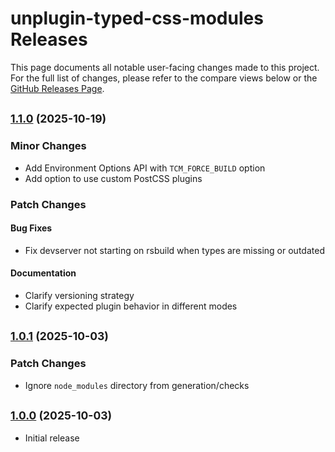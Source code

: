 <!-- markdownlint-disable-file no-duplicate-heading -->
# unplugin-typed-css-modules Releases

This page documents all notable user-facing changes made to this project. For the full list of changes, please refer to the compare views  below or the [GitHub Releases Page](https://github.com/RichDom2185/unplugin-typed-css-modules/releases).

## <small>[1.1.0](https://github.com/RichDom2185/unplugin-typed-css-modules/compare/v1.0.1...v1.1.0) (2025-10-19)</small>

### Minor Changes

- Add Environment Options API with `TCM_FORCE_BUILD` option
- Add option to use custom PostCSS plugins

### Patch Changes

#### Bug Fixes

- Fix devserver not starting on rsbuild when types are missing or outdated

#### Documentation

- Clarify versioning strategy
- Clarify expected plugin behavior in different modes

## <small>[1.0.1](https://github.com/RichDom2185/unplugin-typed-css-modules/compare/v1.0.0...v1.0.1) (2025-10-03)</small>

### Patch Changes

- Ignore `node_modules` directory from generation/checks

## <small>[1.0.0](https://github.com/RichDom2185/unplugin-typed-css-modules/commits/v1.0.0) (2025-10-03)</small>

- Initial release
